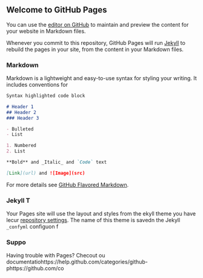 ## Welcome to GitHub Pages

You can use the [editor on GitHub](https://github.com/LadenxxxxD/LadenxxxxD.github.io/edit/master/index.md) to maintain and preview the content for your website in Markdown files.

Whenever you commit to this repository, GitHub Pages will run [Jekyll](https://jekyllrb.com/) to rebuild the pages in your site, from the content in your Markdown files.

### Markdown

Markdown is a lightweight and easy-to-use syntax for styling your writing. It includes conventions for

```markdown
Syntax highlighted code block

# Header 1
## Header 2
### Header 3

- Bulleted
- List

1. Numbered
2. List

**Bold** and _Italic_ and `Code` text

[Link](url) and ![Image](src)
```

For more details see [GitHub Flavored Markdown](https://guides.github.com/features/mastering-markdown/).

### Jekyll T

Your Pages site will use the layout and styles from the ekyll theme you have lecur [repository settings](https://github.com/LadenxxxxD/LadenxxxxD.github.io/settings). The name of this theme is savedn the Jekyll `_confyml` configuon f

### Suppo

Having trouble with Pages? Checout ou documentatiohttps://help.github.com/categories/github-phttps://github.com/co
